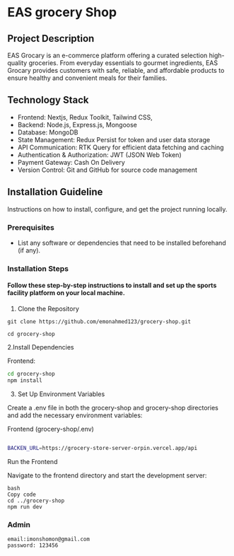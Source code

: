 # EAS grocery Shop

## Project Description

EAS Grocary is an e-commerce platform offering a curated selection high-quality groceries. From everyday essentials to gourmet ingredients, EAS Grocary provides customers with safe, reliable, and affordable products to ensure healthy and convenient meals for their families.

## Technology Stack

- Frontend: Nextjs, Redux Toolkit, Tailwind CSS,
- Backend: Node.js, Express.js, Mongoose
- Database: MongoDB
- State Management: Redux Persist for token and user data storage
- API Communication: RTK Query for efficient data fetching and caching
- Authentication & Authorization: JWT (JSON Web Token)
- Payment Gateway: Cash On Delivery
- Version Control: Git and GitHub for source code management

## Installation Guideline

Instructions on how to install, configure, and get the project running locally.

### Prerequisites

- List any software or dependencies that need to be installed beforehand (if any).

### Installation Steps

#### Follow these step-by-step instructions to install and set up the sports facility platform on your local machine.

1. Clone the Repository

```
git clone https://github.com/emonahmed123/grocery-shop.git

cd grocery-shop
```

2.Install Dependencies

Frontend:

```bash
cd grocery-shop
npm install
```

3. Set Up Environment Variables

Create a .env file in both the grocery-shop and grocery-shop directories and add the necessary environment variables:

Frontend (grocery-shop/.env)

```bash

BACKEN_URL=https://grocery-store-server-orpin.vercel.app/api

```

Run the Frontend

Navigate to the frontend directory and start the development server:

```
bash
Copy code
cd ../grocery-shop
npm run dev
```

### Admin

```
email:imonshomon@gmail.com
password: 123456
```
